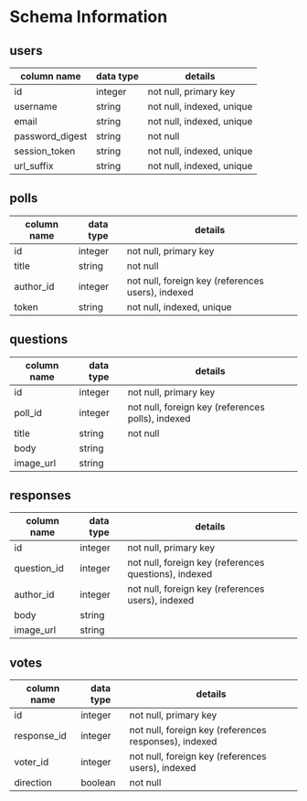 # Schema Information

## users
column name     | data type | details
----------------|-----------|-----------------------
id              | integer   | not null, primary key
username        | string    | not null, indexed, unique
email           | string    | not null, indexed, unique
password_digest | string    | not null
session_token   | string    | not null, indexed, unique
url_suffix      | string    | not null, indexed, unique

## polls
column name | data type | details
------------|-----------|-----------------------
id          | integer   | not null, primary key
title       | string    | not null
author_id   | integer   | not null, foreign key (references users), indexed
token       | string    | not null, indexed, unique

## questions
column name | data type | details
------------|-----------|-----------------------
id          | integer   | not null, primary key
poll_id     | integer   | not null, foreign key (references polls), indexed
title       | string    | not null
body        | string    |
image_url   | string    |

## responses
column name | data type | details
------------|-----------|-----------------------
id          | integer   | not null, primary key
question_id | integer   | not null, foreign key (references questions), indexed
author_id   | integer   | not null, foreign key (references users), indexed
body        | string    |
image_url   | string    |

## votes
column name | data type | details
------------|-----------|-----------------------
id          | integer   | not null, primary key
response_id | integer   | not null, foreign key (references responses), indexed
voter_id    | integer   | not null, foreign key (references users), indexed
direction   | boolean   | not null
